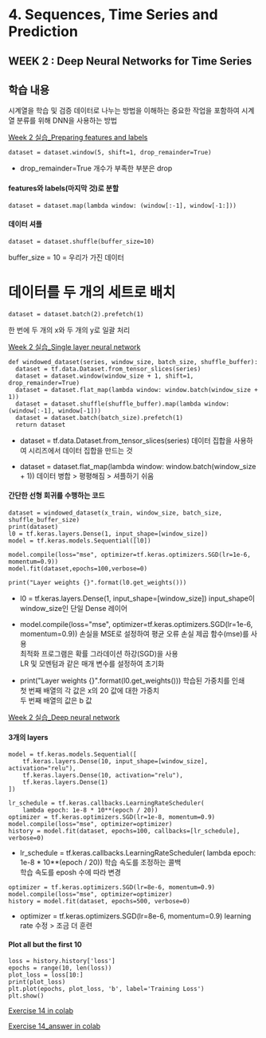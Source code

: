 # 4. Sequences, Time Series and Prediction

## WEEK 2 : Deep Neural Networks for Time Series

## 학습 내용
시계열을 학습 및 검증 데이터로 나누는 방법을 이해하는 중요한 작업을 포함하여 시계열 분류를 위해 DNN을 사용하는 방법<br>

[Week 2 실습_Preparing features and labels](https://colab.research.google.com/github/lmoroney/dlaicourse/blob/master/TensorFlow%20In%20Practice/Course%204%20-%20S%2BP/S%2BP%20Week%202%20Lesson%201.ipynb)<br>

```
dataset = dataset.window(5, shift=1, drop_remainder=True)
```
- drop_remainder=True
개수가 부족한 부분은 drop<br>

#### features와 labels(마지막 것)로 분할
```
dataset = dataset.map(lambda window: (window[:-1], window[-1:]))
```

#### 데이터 셔플 
```
dataset = dataset.shuffle(buffer_size=10)
```
buffer_size = 10 = 우리가 가진 데이터<br>

# 데이터를 두 개의 세트로 배치 
```
dataset = dataset.batch(2).prefetch(1)
```
한 번에 두 개의 x와 두 개의 y로 일괄 처리<br>


[Week 2 실습_Single layer neural network](https://colab.research.google.com/github/lmoroney/dlaicourse/blob/master/TensorFlow%20In%20Practice/Course%204%20-%20S%2BP/S%2BP%20Week%202%20Lesson%202.ipynb)<br>

```
def windowed_dataset(series, window_size, batch_size, shuffle_buffer):
  dataset = tf.data.Dataset.from_tensor_slices(series)
  dataset = dataset.window(window_size + 1, shift=1, drop_remainder=True)
  dataset = dataset.flat_map(lambda window: window.batch(window_size + 1))
  dataset = dataset.shuffle(shuffle_buffer).map(lambda window: (window[:-1], window[-1]))
  dataset = dataset.batch(batch_size).prefetch(1)
  return dataset
```
- dataset = tf.data.Dataset.from_tensor_slices(series)
데이터 집합을 사용하여 시리즈에서 데이터 집합을 만드는 것<br>

- dataset = dataset.flat_map(lambda window: window.batch(window_size + 1))
데이터 병합 \> 평평해짐 \> 셔플하기 쉬움<br>

#### 간단한 선형 회귀를 수행하는 코드
```
dataset = windowed_dataset(x_train, window_size, batch_size, shuffle_buffer_size)
print(dataset)
l0 = tf.keras.layers.Dense(1, input_shape=[window_size])
model = tf.keras.models.Sequential([l0])

model.compile(loss="mse", optimizer=tf.keras.optimizers.SGD(lr=1e-6, momentum=0.9))
model.fit(dataset,epochs=100,verbose=0)

print("Layer weights {}".format(l0.get_weights()))
```
- l0 = tf.keras.layers.Dense(1, input_shape=\[window_size])
input_shape이 window_size인 단일 Dense 레이어<br>

- model.compile(loss="mse", optimizer=tf.keras.optimizers.SGD(lr=1e-6, momentum=0.9))
손실을 MSE로 설정하여 평균 오류 손실 제곱 함수(mse)를 사용<br>
최적화 프로그램은 확률 그라데이션 하강(SGD)을 사용<br>
LR 및 모멘텀과 같은 매개 변수를 설정하여 초기화<br>

- print("Layer weights {}".format(l0.get_weights()))
학습된 가중치를 인쇄<br>
첫 번째 배열의 각 값은 x의 20 값에 대한 가중치<br>
두 번째 배열의 값은 b 값<br>

[Week 2 실습_Deep neural network](https://colab.research.google.com/github/lmoroney/dlaicourse/blob/master/TensorFlow%20In%20Practice/Course%204%20-%20S%2BP/S%2BP%20Week%202%20Lesson%203.ipynb)<br>

#### 3개의 layers
```
model = tf.keras.models.Sequential([
    tf.keras.layers.Dense(10, input_shape=[window_size], activation="relu"), 
    tf.keras.layers.Dense(10, activation="relu"), 
    tf.keras.layers.Dense(1)
])
```

```
lr_schedule = tf.keras.callbacks.LearningRateScheduler(
    lambda epoch: 1e-8 * 10**(epoch / 20))
optimizer = tf.keras.optimizers.SGD(lr=1e-8, momentum=0.9)
model.compile(loss="mse", optimizer=optimizer)
history = model.fit(dataset, epochs=100, callbacks=[lr_schedule], verbose=0)
```
- lr_schedule = tf.keras.callbacks.LearningRateScheduler(
    lambda epoch: 1e-8 * 10**(epoch / 20))
학습 속도를 조정하는 콜백<br>
학습 속도를 eposh 수에 따라 변경<br>

```
optimizer = tf.keras.optimizers.SGD(lr=8e-6, momentum=0.9)
model.compile(loss="mse", optimizer=optimizer)
history = model.fit(dataset, epochs=500, verbose=0)
```
- optimizer = tf.keras.optimizers.SGD(lr=8e-6, momentum=0.9)
learning rate 수정 > 조금 더 훈련

#### Plot all but the first 10
```
loss = history.history['loss']
epochs = range(10, len(loss))
plot_loss = loss[10:]
print(plot_loss)
plt.plot(epochs, plot_loss, 'b', label='Training Loss')
plt.show()
```

[Exercise 14 in colab](https://colab.research.google.com/github/lmoroney/dlaicourse/blob/master/TensorFlow%20In%20Practice/Course%204%20-%20S%2BP/S%2BP_Week_2_Exercise_Question.ipynb)<br>

[Exercise 14_answer in colab](https://colab.research.google.com/github/lmoroney/dlaicourse/blob/master/TensorFlow%20In%20Practice/Course%204%20-%20S%2BP/S%2BP_Week_2_Exercise_Answer.ipynb)<br>
